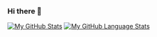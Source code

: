 ### Hi there 👋

[![My GitHub Stats](https://github-readme-stats.vercel.app/api/?username=mads739d&count_private=true&theme=tokyonight&showicons=true)]()
[![My GitHub Language Stats](https://github-readme-stats.vercel.app/api/top-langs/?username=mads739d&langs_count=5&theme=tokyonight)]()

<!--
**mads739d/mads739d** is a ✨ _special_ ✨ repository because its `README.md` (this file) appears on your GitHub profile.

Here are some ideas to get you started:

- 🔭 I’m currently working on ...
- 🌱 I’m currently learning ...
- 👯 I’m looking to collaborate on ...
- 🤔 I’m looking for help with ...
- 💬 Ask me about ...
- 📫 How to reach me: ...
- 😄 Pronouns: ...
- ⚡ Fun fact: ...
-->
